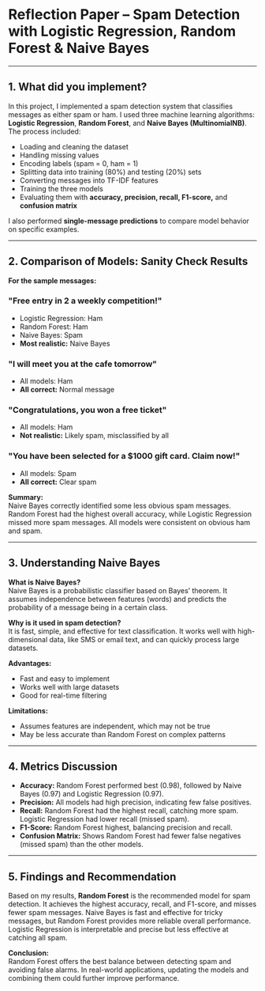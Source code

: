 # Reflection Paper – Spam Detection with Logistic Regression, Random Forest & Naive Bayes

---

## 1. What did you implement?

In this project, I implemented a spam detection system that classifies messages as either spam or ham. I used three machine learning algorithms: **Logistic Regression**, **Random Forest**, and **Naive Bayes (MultinomialNB)**. The process included:

- Loading and cleaning the dataset  
- Handling missing values  
- Encoding labels (spam = 0, ham = 1)  
- Splitting data into training (80%) and testing (20%) sets  
- Converting messages into TF-IDF features  
- Training the three models  
- Evaluating them with **accuracy, precision, recall, F1-score,** and **confusion matrix**  

I also performed **single-message predictions** to compare model behavior on specific examples.

---

## 2. Comparison of Models: Sanity Check Results

**For the sample messages:**

### "Free entry in 2 a weekly competition!"
- Logistic Regression: Ham  
- Random Forest: Ham  
- Naive Bayes: Spam  
- **Most realistic:** Naive Bayes  

### "I will meet you at the cafe tomorrow"
- All models: Ham  
- **All correct:** Normal message  

### "Congratulations, you won a free ticket"
- All models: Ham  
- **Not realistic:** Likely spam, misclassified by all  

### "You have been selected for a $1000 gift card. Claim now!"
- All models: Spam  
- **All correct:** Clear spam  

**Summary:**  
Naive Bayes correctly identified some less obvious spam messages. Random Forest had the highest overall accuracy, while Logistic Regression missed more spam messages. All models were consistent on obvious ham and spam.

---

## 3. Understanding Naive Bayes

**What is Naive Bayes?**  
Naive Bayes is a probabilistic classifier based on Bayes’ theorem. It assumes independence between features (words) and predicts the probability of a message being in a certain class.

**Why is it used in spam detection?**  
It is fast, simple, and effective for text classification. It works well with high-dimensional data, like SMS or email text, and can quickly process large datasets.

**Advantages:**
- Fast and easy to implement  
- Works well with large datasets  
- Good for real-time filtering  

**Limitations:**
- Assumes features are independent, which may not be true  
- May be less accurate than Random Forest on complex patterns  

---

## 4. Metrics Discussion

- **Accuracy:** Random Forest performed best (0.98), followed by Naive Bayes (0.97) and Logistic Regression (0.97).  
- **Precision:** All models had high precision, indicating few false positives.  
- **Recall:** Random Forest had the highest recall, catching more spam. Logistic Regression had lower recall (missed spam).  
- **F1-Score:** Random Forest highest, balancing precision and recall.  
- **Confusion Matrix:** Shows Random Forest had fewer false negatives (missed spam) than the other models.

---

## 5. Findings and Recommendation

Based on my results, **Random Forest** is the recommended model for spam detection. It achieves the highest accuracy, recall, and F1-score, and misses fewer spam messages. Naive Bayes is fast and effective for tricky messages, but Random Forest provides more reliable overall performance. Logistic Regression is interpretable and precise but less effective at catching all spam.

**Conclusion:**  
Random Forest offers the best balance between detecting spam and avoiding false alarms. In real-world applications, updating the models and combining them could further improve performance.
